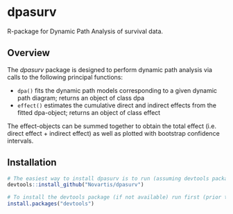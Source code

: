 dpasurv
====================

R-package for Dynamic Path Analysis of survival data.

## Overview

The *dpasurv* package is designed to perform dynamic path analysis via calls to the following principal functions:

- `dpa()` fits the dynamic path models corresponding to a given dynamic path diagram; returns an object of class dpa
- `effect()` estimates the cumulative direct and indirect effects from the fitted dpa-object; returns an object of class effect

The effect-objects can be summed together to obtain the total effect (i.e. direct effect + indirect effect) as well as plotted with bootstrap confidence intervals.

## Installation

``` r
# The easiest way to install dpasurv is to run (assuming devtools package is already installed):
devtools::install_github("Novartis/dpasurv")

# To install the devtools package (if not available) run first (prior to above):
install.packages("devtools")
```
